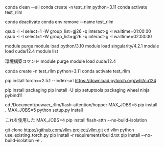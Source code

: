 conda clean --all
conda create -n test_rllm python=3.11
conda activate test_rllm

conda deactivate
conda env remove --name test_rllm


qsub -I -l select=1 -W group_list=gj26 -q interact-g -l walltime=01:00:00
qsub -I -l select=1 -W group_list=gj26 -q interact-g -l walltime=02:00:00

module purge 
module load python/3.10
module load singularity/4.2.1
module load cuda/12.4
module list


環境構築コマンド
module purge 
module load cuda/12.4

conda create -n test_rllm python=3.11
conda activate test_rllm

pip install torch==2.5.1 --index-url https://download.pytorch.org/whl/cu124

pip install packaging
pip install -U pip setuptools packaging wheel ninja pybind11

cd /Document/puwaer_rllm/flash-attention/hopper
MAX_JOBS=5 pip install .
MAX_JOBS=5 python setup.py install

これを使用した
MAX_JOBS=4 pip install flash-attn --no-build-isolation



git clone https://github.com/vllm-project/vllm.git
cd vllm
python use_existing_torch.py
pip install -r requirements/build.txt
pip install --no-build-isolation -e .